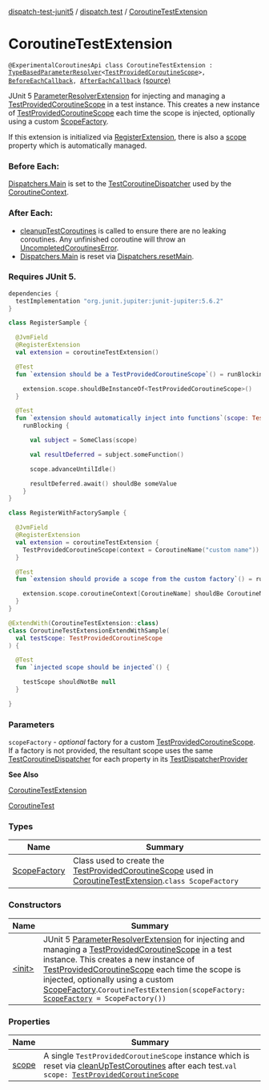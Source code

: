 [dispatch-test-junit5](../../index.md) / [dispatch.test](../index.md) / [CoroutineTestExtension](./index.md)

# CoroutineTestExtension

`@ExperimentalCoroutinesApi class CoroutineTestExtension : `[`TypeBasedParameterResolver`](https://junit.org/junit5/docs/current/api/org/junit/jupiter/api/extension/support/TypeBasedParameterResolver.html)`<`[`TestProvidedCoroutineScope`](https://rbusarow.github.io/Dispatch/dispatch-test/dispatch.test/-test-provided-coroutine-scope/index.md)`>, `[`BeforeEachCallback`](https://junit.org/junit5/docs/current/api/org/junit/jupiter/api/extension/BeforeEachCallback.html)`, `[`AfterEachCallback`](https://junit.org/junit5/docs/current/api/org/junit/jupiter/api/extension/AfterEachCallback.html) [(source)](https://github.com/RBusarow/Dispatch/tree/master/dispatch-test-junit5/src/main/java/dispatch/test/CoroutineTestExtension.kt#L56)

JUnit 5 [ParameterResolver](https://kotlinlang.org/api/latest/jvm/stdlib/kotlin.io/java.io.-file/extension.html)[Extension](https://junit.org/junit5/docs/current/api/org/junit/jupiter/api/extension/Extension.html) for injecting and managing a [TestProvidedCoroutineScope](https://rbusarow.github.io/Dispatch/dispatch-test/dispatch.test/-test-provided-coroutine-scope/index.md) in a test instance.
This creates a new instance of [TestProvidedCoroutineScope](https://rbusarow.github.io/Dispatch/dispatch-test/dispatch.test/-test-provided-coroutine-scope/index.md) each time the scope is injected, optionally using a custom [ScopeFactory](https://rbusarow.github.io/Dispatch/dispatch-test/dispatch.test/-coroutine-test-extension/-scope-factory/index.md).

If this extension is initialized via [RegisterExtension](https://junit.org/junit5/docs/current/api/org/junit/jupiter/api/extension/RegisterExtension.html), there is also a [scope](https://rbusarow.github.io/Dispatch/dispatch-test/dispatch.test/-coroutine-test-extension/scope.md) property which is automatically managed.

### Before Each:

[Dispatchers.Main](https://kotlin.github.io/kotlinx.coroutines/kotlinx-coroutines-core/kotlinx.coroutines/-dispatchers/-main.html) is set to the [TestCoroutineDispatcher](https://kotlin.github.io/kotlinx.coroutines/kotlinx-coroutines-test/kotlinx.coroutines.test/-test-coroutine-dispatcher/index.html) used by the [CoroutineContext](https://kotlinlang.org/api/latest/jvm/stdlib/kotlin.coroutines/-coroutine-context/index.html).

### After Each:

* [cleanupTestCoroutines](https://kotlin.github.io/kotlinx.coroutines/kotlinx-coroutines-test/kotlinx.coroutines.test/-test-coroutine-scope/cleanup-test-coroutines.html) is called to ensure there are no leaking coroutines.  Any unfinished coroutine
will throw an [UncompletedCoroutinesError](https://kotlin.github.io/kotlinx.coroutines/kotlinx-coroutines-test/kotlinx.coroutines.test/-uncompleted-coroutines-error/index.html).
* [Dispatchers.Main](https://kotlin.github.io/kotlinx.coroutines/kotlinx-coroutines-core/kotlinx.coroutines/-dispatchers/-main.html) is reset via [Dispatchers.resetMain](https://kotlin.github.io/kotlinx.coroutines/kotlinx-coroutines-test/kotlinx.coroutines.test/kotlinx.coroutines.-dispatchers/reset-main.html).

### Requires JUnit 5.

``` groovy
dependencies {
  testImplementation "org.junit.jupiter:junit-jupiter:5.6.2"
}
```

``` kotlin
class RegisterSample {

  @JvmField
  @RegisterExtension
  val extension = coroutineTestExtension()

  @Test
  fun `extension should be a TestProvidedCoroutineScope`() = runBlocking<Unit> {

    extension.scope.shouldBeInstanceOf<TestProvidedCoroutineScope>()
  }

  @Test
  fun `extension should automatically inject into functions`(scope: TestProvidedCoroutineScope) =
    runBlocking {

      val subject = SomeClass(scope)

      val resultDeferred = subject.someFunction()

      scope.advanceUntilIdle()

      resultDeferred.await() shouldBe someValue
    }
}
```

``` kotlin
class RegisterWithFactorySample {

  @JvmField
  @RegisterExtension
  val extension = coroutineTestExtension {
    TestProvidedCoroutineScope(context = CoroutineName("custom name"))
  }

  @Test
  fun `extension should provide a scope from the custom factory`() = runBlocking {

    extension.scope.coroutineContext[CoroutineName] shouldBe CoroutineName("custom name")
  }
}
```

``` kotlin
@ExtendWith(CoroutineTestExtension::class)
class CoroutineTestExtensionExtendWithSample(
  val testScope: TestProvidedCoroutineScope
) {

  @Test
  fun `injected scope should be injected`() {

    testScope shouldNotBe null
  }

}
```

### Parameters

`scopeFactory` - *optional* factory for a custom [TestProvidedCoroutineScope](https://rbusarow.github.io/Dispatch/dispatch-test/dispatch.test/-test-provided-coroutine-scope/index.md).  If a factory is not provided,
the resultant scope uses the same [TestCoroutineDispatcher](https://kotlin.github.io/kotlinx.coroutines/kotlinx-coroutines-test/kotlinx.coroutines.test/-test-coroutine-dispatcher/index.html) for each property in its [TestDispatcherProvider](https://rbusarow.github.io/Dispatch/dispatch-test/dispatch.test/-test-dispatcher-provider/index.md)

**See Also**

[CoroutineTestExtension](https://rbusarow.github.io/Dispatch/dispatch-test/dispatch.test/-coroutine-test-extension/index.md)

[CoroutineTest](https://rbusarow.github.io/Dispatch/dispatch-test/dispatch.test/-coroutine-test/index.md)

### Types

| Name | Summary |
|---|---|
| [ScopeFactory](-scope-factory/index.md) | Class used to create the [TestProvidedCoroutineScope](https://rbusarow.github.io/Dispatch/dispatch-test/dispatch.test/-test-provided-coroutine-scope/index.md) used in [CoroutineTestExtension](https://rbusarow.github.io/Dispatch/dispatch-test/dispatch.test/-coroutine-test-extension/index.md).`class ScopeFactory` |

### Constructors

| Name | Summary |
|---|---|
| [&lt;init&gt;](-init-.md) | JUnit 5 [ParameterResolver](https://kotlinlang.org/api/latest/jvm/stdlib/kotlin.io/java.io.-file/extension.html)[Extension](https://junit.org/junit5/docs/current/api/org/junit/jupiter/api/extension/Extension.html) for injecting and managing a [TestProvidedCoroutineScope](https://rbusarow.github.io/Dispatch/dispatch-test/dispatch.test/-test-provided-coroutine-scope/index.md) in a test instance. This creates a new instance of [TestProvidedCoroutineScope](https://rbusarow.github.io/Dispatch/dispatch-test/dispatch.test/-test-provided-coroutine-scope/index.md) each time the scope is injected, optionally using a custom [ScopeFactory](https://rbusarow.github.io/Dispatch/dispatch-test/dispatch.test/-coroutine-test-extension/-scope-factory/index.md).`CoroutineTestExtension(scopeFactory: `[`ScopeFactory`](https://rbusarow.github.io/Dispatch/dispatch-test/dispatch.test/-coroutine-test-extension/-scope-factory/index.md)` = ScopeFactory())` |

### Properties

| Name | Summary |
|---|---|
| [scope](scope.md) | A single `TestProvidedCoroutineScope` instance which is reset via [cleanUpTestCoroutines](https://kotlin.github.io/kotlinx.coroutines/kotlinx-coroutines-test/kotlinx.coroutines.test/-test-coroutine-scope/cleanup-test-coroutines.html) after each test.`val scope: `[`TestProvidedCoroutineScope`](https://rbusarow.github.io/Dispatch/dispatch-test/dispatch.test/-test-provided-coroutine-scope/index.md) |
